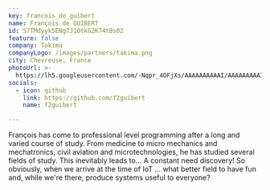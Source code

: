 ```yaml
---
key: francois_de_guibert
name: François de GUIBERT
id: 57TMdyyk5ENg7J1OtkG2K74tBs02
feature: false
company: Takima
companyLogo: /images/partners/takima.png
city: Chevreuse, France
photoUrl: >-
  https://lh5.googleusercontent.com/-Nqpr_4OFjXs/AAAAAAAAAAI/AAAAAAAAAIE/bZhIVXrf5dg/photo.jpg
socials:
  - icon: github
    link: https://github.com/f2guibert
    name: f2guibert

---
```


François has come to professional level programming after a long and varied course of study. From medicine to micro mechanics and mechatronics, civil aviation and microtechnologies, he has studied several fields of study. This inevitably leads to... A constant need discovery! So obviously, when we arrive at the time of IoT ... what better field to have fun and, while we're there, produce systems useful to everyone?
